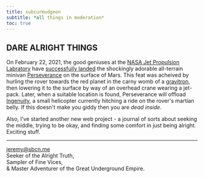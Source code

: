 ```yaml
---
title: subcurmudgeon
subtitle: *all things in moderation*
toc: true
---
```


## DARE ALRIGHT THINGS
On February 22, 2021, the good geniuses at the [NASA Jet Propulsion Labratory](https://www.jpl.nasa.gov/) have [successfully landed](https://mars.nasa.gov/mars2020/multimedia/videos/?v=461) the shockingly adorable all-terrain minivan [Perseverance](https://mars.nasa.gov/mars2020/) on the surface of Mars. This feat was acheived by hurling the rover towards the red planet in the carny womb of a [gravitron](https://en.wikipedia.org/wiki/Gravitron), then lowering it to the surface by way of an overhead crane wearing a jet-pack. Later, when a suitable location is found, Perseverance will offload [Ingenuity](https://mars.nasa.gov/technology/helicopter/), a small helicopter currently hitching a ride on the rover's martian belly. If this doesn't make you giddy then you are *dead inside*.

Also, I've started another new web project - a journal of sorts about seeking the middle, trying to be okay, and finding some comfort in just being alright. Exciting stuff.

***

[jeremy@sbcn.me](mailto:jeremy@sbcn.me)  
Seeker of the Alright Truth,  
Sampler of Fine Vices,  
& Master Adventurer of the Great Underground Empire.
